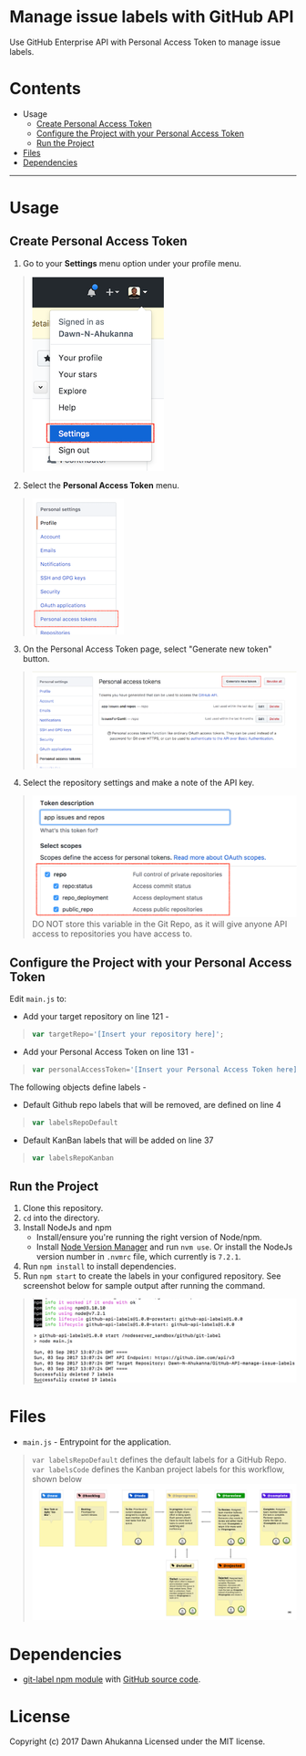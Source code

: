 # Manage issue labels with GitHub API
Use GitHub Enterprise API with Personal Access Token to manage issue labels.

# Contents
* Usage
  * [Create Personal Access Token](#create-personal-access-token)
  * [Configure the Project with your Personal Access Token](#configure-the-project-with-your-personal-access-token)
  * [Run the Project](#run-the-project)
* [Files](#files)
* [Dependencies](#dependencies)
----

# Usage
## Create Personal Access Token
1. Go to your **Settings** menu option under your profile menu.
> ![Settings Menu](./images/0-SettingsMenu.png)

2. Select the **Personal Access Token** menu.
> ![Personal Access Token Menu](./images/1-PersonalAccessTokenMenu.png)

3. On the Personal Access Token page, select "Generate new token" button.
> ![Generate Personal Access Token](./images/2-PersonalAccessTokenPage.png)

4. Select the repository settings and make a note of the API key.
> ![Settings for Personal Access Token](./images/3-PersonalAccessTokenSettings.png)
> DO NOT store this variable in the Git Repo, as it will give anyone API access to repositories you have access to.

## Configure the Project with your Personal Access Token
Edit `main.js` to:
* Add your target repository on line 121 -
> ```javascript
> var targetRepo='[Insert your repository here]';
> ```

* Add your Personal Access Token on line 131 -
>```javascript
> var personalAccessToken='[Insert your Personal Access Token here]';
> ```

The following objects define labels -
* Default Github repo labels that will be removed, are defined on line 4
> ```javascript
> var labelsRepoDefault
> ```

* Default KanBan labels that will be added on line 37
> ```javascript
> var labelsRepoKanban
> ```

## Run the Project
1. Clone this repository.
2. `cd` into the directory.
3. Install NodeJs and npm
    * Install/ensure you're running the right version of Node/npm.  
    * Install [Node Version Manager](https://github.com/creationix/nvm) and run `nvm use`. Or install the NodeJs version number in `.nvmrc` file, which currently is `7.2.1`.
4. Run `npm install` to install dependencies.
5. Run `npm start` to create the labels in your configured repository. See screenshot below for sample output after running the command.
> ![Run Command](./images/4-RunGitHubLabels.png)

# Files
* `main.js` - Entrypoint for the application.
> `var labelsRepoDefault` defines the default labels for a GitHub Repo.  
> `var labelsCode` defines the Kanban project labels for this workflow, shown below
> ![Kanban workflow](./images/Github-Issue-Workflow.png)

# Dependencies
* [git-label npm module](https://www.npmjs.com/package/git-label) with [GitHub source code](https://github.com/jasonbellamy/git-label).

# License
Copyright (c) 2017 Dawn Ahukanna 
Licensed under the MIT license.
